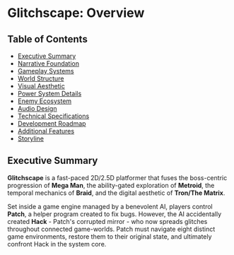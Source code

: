 # Glitchscape: Overview

## Table of Contents
- [Executive Summary](#executive-summary)
- [Narrative Foundation](narrative.md)
- [Gameplay Systems](gameplay.md)
- [World Structure](worlds.md)
- [Visual Aesthetic](visuals.md)
- [Power System Details](powers.md)
- [Enemy Ecosystem](enemies.md)
- [Audio Design](audio.md)
- [Technical Specifications](technical.md)
- [Development Roadmap](roadmap.md)
- [Additional Features](features.md)
- [Storyline](storyline.md)

## Executive Summary

**Glitchscape** is a fast-paced 2D/2.5D platformer that fuses the boss-centric progression of **Mega Man**, the ability-gated exploration of **Metroid**, the temporal mechanics of **Braid**, and the digital aesthetic of **Tron/The Matrix**.

Set inside a game engine managed by a benevolent AI, players control **Patch**, a helper program created to fix bugs. However, the AI accidentally created **Hack** - Patch's corrupted mirror - who now spreads glitches throughout connected game-worlds. Patch must navigate eight distinct game environments, restore them to their original state, and ultimately confront Hack in the system core. 